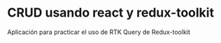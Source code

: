 # CRUD usando react y redux-toolkit

Aplicación para practicar el uso de RTK Query de Redux-toolkit

